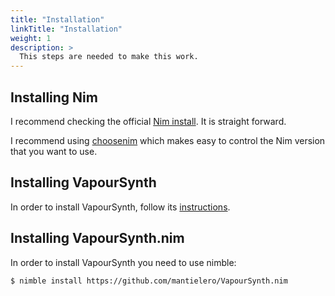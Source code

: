 ```yaml
---
title: "Installation"
linkTitle: "Installation"
weight: 1
description: >
  This steps are needed to make this work.
---
```


## Installing Nim
I recommend checking the official [Nim install](https://nim-lang.org/install.html). It is straight forward.

I recommend using [choosenim](https://github.com/dom96/choosenim) which makes easy to control the Nim version that you want to use.

## Installing VapourSynth
In order to install VapourSynth, follow its [instructions](http://www.vapoursynth.com/doc/installation.html).

## Installing VapourSynth.nim
In order to install VapourSynth you need to use nimble:
```
$ nimble install https://github.com/mantielero/VapourSynth.nim
```

